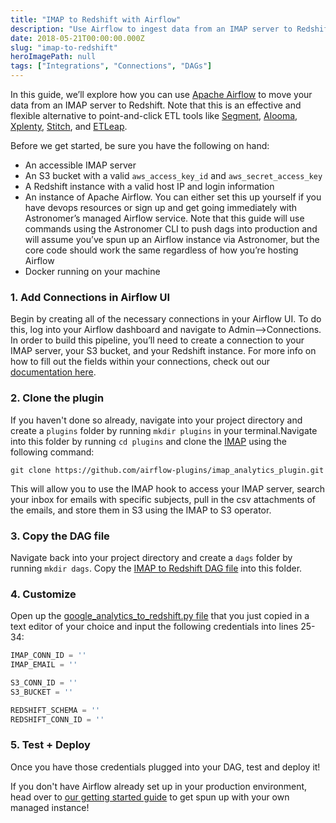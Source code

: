 ```yaml
---
title: "IMAP to Redshift with Airflow"
description: "Use Airflow to ingest data from an IMAP server to Redshift"
date: 2018-05-21T00:00:00.000Z
slug: "imap-to-redshift"
heroImagePath: null
tags: ["Integrations", "Connections", "DAGs"]
---
```


In this guide, we’ll explore how you can use [Apache Airflow](https://airflow.apache.org/) to move your data from an IMAP server to Redshift. Note that this is an effective and flexible alternative to point-and-click ETL tools like [Segment](https://segment.com), [Alooma](https://alooma.com), [Xplenty](https://www.xplenty.com), [Stitch](https://stitchdata.com), and [ETLeap](https://etleap.com/).

Before we get started, be sure you have the following on hand:

* An accessible IMAP server
* An S3 bucket with a valid `aws_access_key_id` and `aws_secret_access_key`
* A Redshift instance with a valid host IP and login information
* An instance of Apache Airflow. You can either set this up yourself if you have devops resources or sign
  up and get going immediately with Astronomer’s managed Airflow service. Note that this guide will use
  commands using the Astronomer CLI to push dags into production and will assume you’ve spun up an Airflow
  instance via Astronomer, but the core code should work the same regardless of how you’re hosting Airflow
* Docker running on your machine

### 1. Add Connections in Airflow UI

Begin by creating all of the necessary connections in your Airflow UI. To do this, log into your Airflow dashboard and navigate to Admin-->Connections. In order to build this pipeline, you’ll need to create a connection to your IMAP server, your S3 bucket, and your Redshift instance. For more info on how to fill out the fields within your connections, check out our [documentation here](https://www.astronomer.io/guides/connections/).

### 2. Clone the plugin

If you haven't done so already, navigate into your project directory and create a `plugins` folder by running  `mkdir plugins` in your terminal.Navigate into this folder by running `cd plugins` and clone the [IMAP](https://github.com/airflow-plugins/imap_plugin) using the following command:

`git clone https://github.com/airflow-plugins/imap_analytics_plugin.git`

This will allow you to use the IMAP hook to access your IMAP server, search your inbox for emails with specific subjects, pull in the csv attachments of the emails, and store them in S3 using the IMAP to S3 operator.

### 3. Copy the DAG file

Navigate back into your project directory and create a `dags` folder by running `mkdir dags`. Copy the [IMAP to Redshift DAG file](https://github.com/airflow-plugins/Example-Airflow-DAGs/blob/master/etl/imap_to_redshift.py) into this folder.

### 4. Customize

Open up the [google_analytics_to_redshift.py file](https://github.com/airflow-plugins/Example-Airflow-DAGs/blob/master/etl/imap_to_redshift.py#L25) that you just copied in a text editor of your choice and input the following credentials into lines 25-34:

```python
IMAP_CONN_ID = ''
IMAP_EMAIL = ''

S3_CONN_ID = ''
S3_BUCKET = ''

REDSHIFT_SCHEMA = ''
REDSHIFT_CONN_ID = ''
```

### 5. Test + Deploy

Once you have those credentials plugged into your DAG, test and deploy it!

If you don't have Airflow already set up in your production environment, head over to [our getting started guide](https://astronomer.io/docs/getting-started) to get spun up with your own managed instance!
